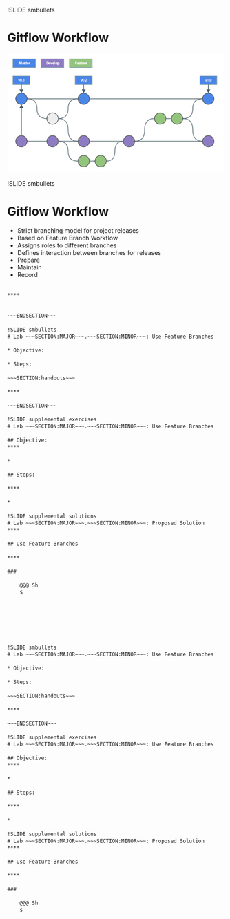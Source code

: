 !SLIDE smbullets
# Gitflow Workflow

<center><img src="../_images/workflows/git_gitflow_workflow_01.png" alt="Gitflow Workflow"/></center>

!SLIDE smbullets
# Gitflow Workflow

* Strict branching model for project releases
* Based on Feature Branch Workflow
* Assigns roles to different branches
* Defines interaction between branches for releases
 * Prepare
 * Maintain
 * Record


~~~SECTION:handouts~~~

****


~~~ENDSECTION~~~

!SLIDE smbullets
# Lab ~~~SECTION:MAJOR~~~.~~~SECTION:MINOR~~~: Use Feature Branches

* Objective:

* Steps:

~~~SECTION:handouts~~~

****

~~~ENDSECTION~~~

!SLIDE supplemental exercises
# Lab ~~~SECTION:MAJOR~~~.~~~SECTION:MINOR~~~: Use Feature Branches

## Objective: 
****

*

## Steps:

****

*

!SLIDE supplemental solutions
# Lab ~~~SECTION:MAJOR~~~.~~~SECTION:MINOR~~~: Proposed Solution
****

## Use Feature Branches

****

### 

    @@@ Sh
    $ 







!SLIDE smbullets
# Lab ~~~SECTION:MAJOR~~~.~~~SECTION:MINOR~~~: Use Feature Branches

* Objective:

* Steps:

~~~SECTION:handouts~~~

****

~~~ENDSECTION~~~

!SLIDE supplemental exercises
# Lab ~~~SECTION:MAJOR~~~.~~~SECTION:MINOR~~~: Use Feature Branches

## Objective: 
****

*

## Steps:

****

*

!SLIDE supplemental solutions
# Lab ~~~SECTION:MAJOR~~~.~~~SECTION:MINOR~~~: Proposed Solution
****

## Use Feature Branches

****

### 

    @@@ Sh
    $ 






